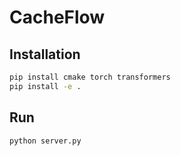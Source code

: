 # CacheFlow

## Installation

```bash
pip install cmake torch transformers
pip install -e .
```

## Run

```bash
python server.py
```
